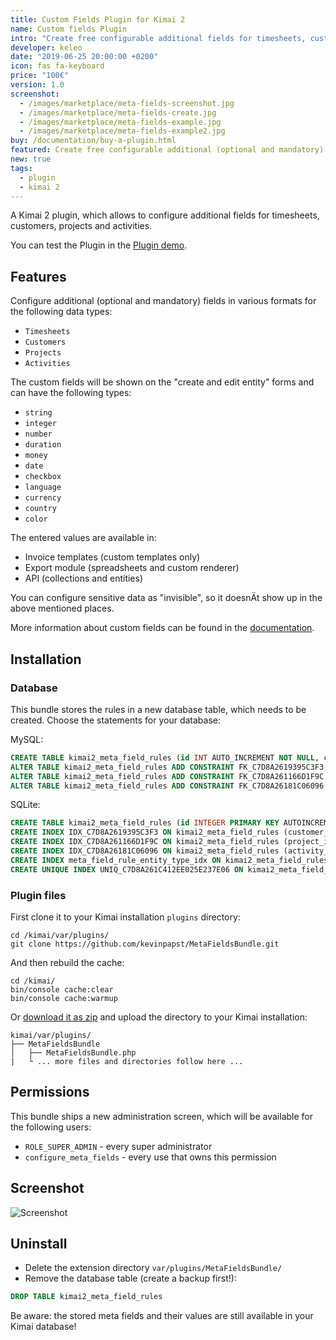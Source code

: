 ```yaml
---
title: Custom Fields Plugin for Kimai 2
name: Custom fields Plugin
intro: "Create free configurable additional fields for timesheets, customers, projects and activities."
developer: keleo
date: "2019-06-25 20:00:00 +0200"
icon: fas fa-keyboard
price: "100€"
version: 1.0
screenshot: 
  - /images/marketplace/meta-fields-screenshot.jpg
  - /images/marketplace/meta-fields-create.jpg
  - /images/marketplace/meta-fields-example.jpg
  - /images/marketplace/meta-fields-example2.jpg
buy: /documentation/buy-a-plugin.html
featured: Create free configurable additional (optional and mandatory) fields for timesheets, customers, projects and activities in various formats. 
new: true
tags:
  - plugin
  - kimai 2
---
```


A Kimai 2 plugin, which allows to configure additional fields for timesheets, customers, projects and activities.

You can test the Plugin in the [Plugin demo](https://www.kimai.org/demo/).

## Features

Configure additional (optional and mandatory) fields in various formats for the following data types:

- `Timesheets`
- `Customers`
- `Projects`
- `Activities`

The custom fields will be shown on the "create and edit entity" forms and can have the following types:
- `string`
- `integer`
- `number`
- `duration`
- `money`
- `date`
- `checkbox`
- `language`
- `currency`
- `country`
- `color`

The entered values are available in:
- Invoice templates (custom templates only)
- Export module (spreadsheets and custom renderer)
- API (collections and entities)

You can configure sensitive data as "invisible", so it doesnÄt show up in the above mentioned places.

More information about custom fields can be found in the [documentation](https://www.kimai.org/documentation/meta-fields.html).

## Installation

### Database

This bundle stores the rules in a new database table, which needs to be created. Choose the statements for your database:

MySQL:
```sql
CREATE TABLE kimai2_meta_field_rules (id INT AUTO_INCREMENT NOT NULL, customer_id INT DEFAULT NULL, project_id INT DEFAULT NULL, activity_id INT DEFAULT NULL, entity_type VARCHAR(100) NOT NULL, name VARCHAR(50) NOT NULL, value VARCHAR(255) DEFAULT NULL, type VARCHAR(100) NOT NULL, visible TINYINT(1) NOT NULL, required TINYINT(1) NOT NULL, INDEX IDX_C7D8A2619395C3F3 (customer_id), INDEX IDX_C7D8A261166D1F9C (project_id), INDEX IDX_C7D8A26181C06096 (activity_id), INDEX meta_field_rule_entity_type_idx (entity_type), UNIQUE INDEX UNIQ_C7D8A261C412EE025E237E06 (entity_type, name), PRIMARY KEY(id)) DEFAULT CHARACTER SET utf8mb4 COLLATE utf8mb4_unicode_ci ENGINE = InnoDB;
ALTER TABLE kimai2_meta_field_rules ADD CONSTRAINT FK_C7D8A2619395C3F3 FOREIGN KEY (customer_id) REFERENCES kimai2_customers (id) ON DELETE CASCADE;
ALTER TABLE kimai2_meta_field_rules ADD CONSTRAINT FK_C7D8A261166D1F9C FOREIGN KEY (project_id) REFERENCES kimai2_projects (id) ON DELETE CASCADE;
ALTER TABLE kimai2_meta_field_rules ADD CONSTRAINT FK_C7D8A26181C06096 FOREIGN KEY (activity_id) REFERENCES kimai2_activities (id) ON DELETE CASCADE;
```

SQLite:
```sql
CREATE TABLE kimai2_meta_field_rules (id INTEGER PRIMARY KEY AUTOINCREMENT NOT NULL, customer_id INTEGER DEFAULT NULL, project_id INTEGER DEFAULT NULL, activity_id INTEGER DEFAULT NULL, entity_type VARCHAR(100) NOT NULL, name VARCHAR(50) NOT NULL, value VARCHAR(255) DEFAULT NULL, type VARCHAR(100) NOT NULL, visible BOOLEAN NOT NULL, required BOOLEAN NOT NULL);
CREATE INDEX IDX_C7D8A2619395C3F3 ON kimai2_meta_field_rules (customer_id);
CREATE INDEX IDX_C7D8A261166D1F9C ON kimai2_meta_field_rules (project_id);
CREATE INDEX IDX_C7D8A26181C06096 ON kimai2_meta_field_rules (activity_id);
CREATE INDEX meta_field_rule_entity_type_idx ON kimai2_meta_field_rules (entity_type);
CREATE UNIQUE INDEX UNIQ_C7D8A261C412EE025E237E06 ON kimai2_meta_field_rules (entity_type, name);
```

### Plugin files 

First clone it to your Kimai installation `plugins` directory:
```
cd /kimai/var/plugins/
git clone https://github.com/kevinpapst/MetaFieldsBundle.git
```

And then rebuild the cache: 
```
cd /kimai/
bin/console cache:clear
bin/console cache:warmup
```

Or [download it as zip](https://github.com/kevinpapst/MetaFieldsBundle/archive/master.zip) and upload the directory to your Kimai installation:

```
kimai/var/plugins/
├── MetaFieldsBundle
│   ├── MetaFieldsBundle.php
|   └ ... more files and directories follow here ... 
```

## Permissions

This bundle ships a new administration screen, which will be available for the following users:

- `ROLE_SUPER_ADMIN` - every super administrator
- `configure_meta_fields` - every use that owns this permission 
 
## Screenshot

![Screenshot](https://www.kimai.org/images/marketplace/meta-fields-screenshot.jpg)

## Uninstall

- Delete the extension directory `var/plugins/MetaFieldsBundle/`
- Remove the database table (create a backup first!):
```sql
DROP TABLE kimai2_meta_field_rules
```

Be aware: the stored meta fields and their values are still available in your Kimai database!
